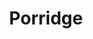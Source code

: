 ---
title: Porridge
metadata:
  course: Breakfast
  servings: '1'
  title: Porridge
ingredients:
- name: water
  amount: 0.5 cups
- name: oats
  amount: 0.5 cups
- name: cinnamon
  amount: 0.5 tsp
- name: flaxseed
  amount: some
- name: chia seeds
  amount: some
- name: raisins
  amount: some
- name: oat milk
  amount: 0.5 cups
- name: dates
  amount: some
cookware:
- name: saucepan
steps:
- description: Grab a saucepan and add the oats, cinnamon, oat milk and water.
- description: Now add some toppings. I use flaxseed, chia seeds, raisins and dates.
- description: Cook on a medium heat, stirring to prevent the porridge from sticking,
    until it's hot and thickened.

---